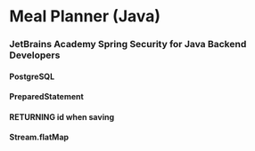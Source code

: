 # Meal Planner (Java)
### JetBrains Academy Spring Security for Java Backend Developers

#### PostgreSQL
#### PreparedStatement
#### RETURNING id when saving
#### Stream.flatMap
